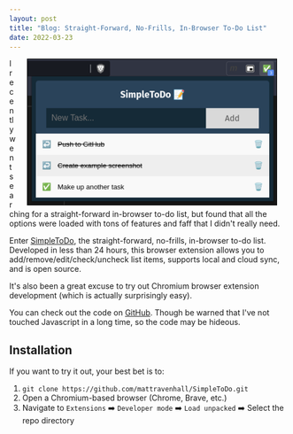 ```yaml
---
layout: post
title: "Blog: Straight-Forward, No-Frills, In-Browser To-Do List"
date: 2022-03-23
---
```


<img style="float: right; border: 1px solid black" alt="SimpleToDo Screenshot." hspace="20" src="/assets/posts/simpletodo/screenshot.png" width="450px">

I recently went searching for a straight-forward in-browser to-do list, but found that all the options were loaded with tons of features and faff that I didn't really need.

Enter [SimpleToDo](https://github.com/mattravenhall/SimpleToDo), the straight-forward, no-frills, in-browser to-do list. Developed in less than 24 hours, this browser extension allows you to add/remove/edit/check/uncheck list items, supports local and cloud sync, and is open source.

It's also been a great excuse to try out Chromium browser extension development (which is actually surprisingly easy).

You can check out the code on [GitHub](https://github.com/mattravenhall/SimpleToDo). Though be warned that I've not touched Javascript in a long time, so the code may be hideous.

## Installation
If you want to try it out, your best bet is to:

1. `git clone https://github.com/mattravenhall/SimpleToDo.git`
2. Open a Chromium-based browser (Chrome, Brave, etc.)
3. Navigate to `Extensions` ➡️ `Developer mode` ➡️ `Load unpacked` ➡️ Select the repo directory
